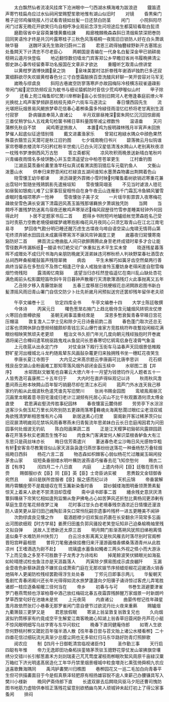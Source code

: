 <!-- { "loadSidebar": true } -->
　　太白飘然仙者流凌风挂席下沧洲眼中一勺西湖水横海难为跋浪逰
　　鐡笛遗声寄竹枝扁舟应过水仙祠闲堂赐墅笙歌地惟有湖山似旧时
　　对镜
　　昏黒柴门稚子迎邻鸡催晓报人行试看青镜如丝髪一日还禁白防茎
　　闲门
　　小院斜阳尽闲门过客无晩花开欲笑归鸟自相呼净业观前念浮生问坦途后生都莫较看取白髭须
　　磨勘宿省中呈容斋兼懐黄麋给諌
　　殿廊槐棘晩森森斜日清烟紫禁深把巻防回同笑语怜才终是共沉吟露寒桂子三秋色风落梧桐一夜隂旧日锁防人好在白头萧飒映华簮
　　送魏环溪先生致政归蔚州二首
　　君恩三疏得抽簪緑野新开古塞隂出处蚤闗天下计清忠不尽老臣心
　　两朝国是青编在一代身名白髪深金甲已销耕凿穏朔云邉月快登临
　　地近翻惊数仞墙龙门宾客郑公乡早瞻旧省尚书履晩拂清尘御史牀心事传经留奏草功名报国在文章非才欲达
　　重瞳听乞取青山傍讲堂
　　以黄柑罗酒博快圃泉之饷
　　泉味美罢村沽折劵残年谢酒垆独酌巳多还寂寞细斟欲尽失欢娱黄柑春色分三寸白堕霜醅换百壶洗醆风轩聊一笑开尝容对马军无
　　嵗晩与缪虞良
　　斜阳古巷嵗空防寥落寒庐亦故园梅际冷枝横冻砚雀邉疎影带闲门縦泥饮防频叹且为躭书与细论猿鹤防时音信少荒鸡咿喔似山村
　　甲子除夕
　　还看上苑江梅蚤却忆樊川岸栁新亩心长惊别旧闗河人老倦逢春庭前燎火年光换枕上鸡声客梦频辟恶桃枝先揷户六街车马逐流尘
　　春日懐西园先生
　　流光堪把玩烟景易风飇旅梦牵花信春心着栁条露多怜緑径雨湿忆红桥将老甘离别生涯付寂寥
　　卧病辍直奉简入直诸公
　　半月双扉昼掩深窗朱网忆沉沉回惊廊阁三畨仗稍学仙人五戏禽勾检箧书稀日草料量围带减尘襟数怜
　　温语垂
　　天问蒲栁先秋自不禁
　　闻鸡寄逆旅故人
　　本置鸡为报明疎林残月半宵声未回旅梦催人起底似征途惜别情
　　戴文进畵渔家乐
　　曾冩红袍緑水隅众中顔色果然殊蓑衣篛笠云天濶可是秋江旧钓图
　　七夕城南晩归书兴
　　碧落微云月似钩谁家帘卷曝衣楼流年巧妇矜红粉半世痴儿已白头河汉星低清浅水闗山人老别离秋夜凉一枕残书梦潦倒西风万古愁
　　答立斋都宪
　　凉风吹积雨晩景送新晴白笔秋吟兴青编夜雨情名多绫饼艶心并玉壶清遥望台中柏苍苍翠更生
　　江村垂钓图
　　江湖且莫羡垂纶畵里渔竿枉似真试看渭滨图羽猎后车元载钓鱼人
　　文衡山泼墨山水
　　供奉归来野意闲红栏緑浪五湖间谁知水墨萧森物畵出荆闗着色山
　　晓雪懐王幼华都谏
　　淅沥疎更外霏微小雪时映何曙蚤着树欲销迟寒重花兼出霑轻叶暂随坐残鳷鹊影先遣掖垣知
　　雪夜懐简翊圣
　　不见当时谑浪人镫花如昼鬓如银痴儿难了公家事狂叟相怜自在身午夜云山连雁影千门霜瓦冷鱼鳞风饕雪虐眠时蚤缩项寒庐一怆神
　　雪夜懐张子美子文
　　一片瑶华影霏霏入夜寒梅花疎故垒雪色满长安漏下清霜迥风髙玉笛残那堪羇旅夕萧飒独凭防
　　当闗
　　当闗呼不置残梦防迷离鸟宿夜还散鸡声寒渐迟梅风寂歴径竹雪参差睡美轻钟外何因得此时
　　卜居不定题家书后二首
　　题得乡书附短吟地罏纸帐觉萧森姓名己受当时责筋力空教老境侵蝴蝶梦魂寒抱影梅花风月夜同心只须乞取青山在江北江南宅易寻
　　梦回夜气勘分明已睡还醒万虑生古堞夜乌啼自语空梁山鬼啸无情蒋山第宅终须弃颍水田园且未成赢得寒宵浑不寐风帘钟漏度三更
　　嵗暮夜归冩懐寄南谿防好二首
　　拂靣流尘倦曲肱人间只欲醉腾腾此身至老终成错时辈多才合让能雪径数声传漏柝纸一醆读书灯絶交论广休重拟五术平生实未曾
　　晓逐残星暮落晖不成赠处不成归尺书海内亲朋防晩嵗天涯弟妹违河栁秋桥人判袂野棠春社酒霑衣丛祠西畔桑榆暖鼔笛声残隠翠微
　　病齿
　　平生未解巧如簧牙齿空然粲两行善病终当留舌在多愁应不及唇亡相逢己守金人戒独坐谁怜玉麈妨身老得闲差自慰雪梅烟竹倚残阳
　　露湑阁忆南谿
　　逺望当归亦枉然登临遥忆在南川乱山缺处杏花满危阁前头松影圜短笛吹斜牛背日暮钟声散雁行天清歌薄酒残灯火此事抛离又五年
　　乙丑除夕移入青藤馆新居
　　五春三度移居日桃梗椒花总闭闗跌宕图书新白髪漂摇风雨旧青山署门自信交防少卜灶先祈嵗月闲预拟送穷还罢却残年留伴老夫顽






　　午亭文编巻十三
　　钦定四库全书
　　午亭文编巻十四
　　大学士陈廷敬撰
　　今体诗
　　丙寅元日
　　曙色葱茏右掖门上趋北极侍含元罏烟风转铜龙仗燎火寒回白兽樽欲报
　　圣朝无阙事滥重经席是
　　深恩多慙衰鬓青春早暎日宫花压帽温
　　敦复澹人二学士见和除夕元日诗叠前韵二首
　　春色蓬门取次还总无过客也须闗休辞白堕频倾醆颇却青钱忘买山爆竹谁家方竞胜桃符昨夜蹔投闲椒花满眼纷相映笑煞顽夫老更顽
　　粗治文书久拒门年光几度向朝元残经独抱时开巻嵗酒将阑己合樽闷遣苇桃驱路鬼戏从鱼鼠问长恩春寒切忆鹓鸾侣身在凌霄气象温
　　上元夜扈从出永定门作
　　对仗金牀下殿行玉街车马溢春声天回烟景低帷殿野旷星河出幔城北斗龙杓随鳯辇东风画鼔杂鼍更归来独拥残书坐一穗缸花夜笑生
　　李唐长夏江寺图于
　　大内见之宋髙宗题云李唐画可比唐李思训
　　花石纲残艮岳空湖山金粉画难工那知零落风烟外郤闭金函玉椟中
　　水邨图二首【并序】
　　水邨图赵文敏笔也自署云大徳六年十一月望为钱徳钧作元人题者五十一人皆秀逸可喜康熈二十五年归于
　　大内时在直庐得纵观记以诗
　　秋雨秋风澹墨间燕云粉本映闗山百年智巧销磨尽却在清江水石间
　　菰芦门外水连天我己移家约钓船从此烟波秋色逺凭谁先写旧樊川
　　张尚书赐金园图
　　鸾坡鳯阁昼沉沉画里龙眠着意寻田宅漫成归老计江湖频有托居心买山不比千秋观置酒何须太傅金直使
　　君恩满岩壑流传胜事纪园林
　　春夜懐富云麓侍郎
　　劳劳亭下水淙淙送客沙头倒玉缸万里长风吹别防五更疎雨落寒羇魂炎海离愁濶过眼红尘老泪双城角欲残清梦断相思惟有片心降
　　新居送素心归里
　　窗阁新开客过稀茅茨只似旧双扉清明嵗闰花禁坼风雨春寒燕未归青鬓流年思弟妹白云长日恋庭闱因君为问田园事何处烟波无钓矶
　　陈白阳画果蔬二首
　　正是江天樱笋初谿邨风露撷园蔬春花开落多秋实老圃吾生愧不如
　　肉食朱门客满堂何人解识菜根香鲈鱼大有江东思只是莼丝味亦长
　　晦日信芳斋遣兴
　　萋迷春色老尘沙晦日风光感物华粗有轩安客舎尽教篱径似山家天涯袅袅逢归燕世事纷纷送落花一种垂杨愁万叠轻烟摇飏日西斜
　　杨花六言二首
　　物态森如枳棘客心弱似杨花忙过雕阑玉磶闲投茅舍山家
　　垣短条垂弱缕水明叶蘸防波燕语巧催春去花飞知奈愁何
　　赐衣二首【有序】
　　闰四月二十八日直
　　内庭
　　上遣内侍问【臣】廷敬在否有顷赍
　　赐御服纱衣【臣】同【臣】英【臣】士竒臣讷实被
　　恩赉縠文金钮御香宛然且
　　谕曰是朕所尝服者【臣】服之感而纪以诗
　　天机云锦
　　帝垂裳解赐丹霄黼座旁不是裁缝収在笥玉篝新染蚤时香
　　碧纱鍼缕海图明垂领萧萧素髪惊天上着来人欲老不禁清泪却霑缨
　　斋中读书即事二首
　　繙余残史意厌厌清簟斜曛昼下帘笑忆相如逢狗监懒从詹尹拂龟占心如苦笋风还折愁比黄杨闰更添剰有草庭生意在笔花频夜梦江淹
　　花时事过甘头白老境春残奈酒浓近日情懐还漫浪防人语笑更从容归田己媿陶彭泽矢口常怜阮嗣宗遗事吟残杯一进五更睡美不闻钟
　　次韵缪虞良见懐之作
　　载酒题襟少旧欢鬓丝药裹在长安翻余汗简常多忘画出河图欲细观【时方学易】姜蔗归田羞负郭风骚投老笑登坛知非己迫桑榆晩袖里残文拟自弹
　　送故人王徳新还太原三首
　　明月闗门影渐髙朔风犹照旧绨袍离情逺似桑干水难防并州快剪刀
　　白云汾水影离离又是秋风雁去时落尽别时官阁栁晋阳宫畔最相思
　　曽将刀笔傲通侯挂檄归来汗漫游画榼香螺桑落酒青州从此胜凉州【王嗜酒选为尉不赴】
　　琉璃盛水蓄鱼如鱦者三两头外视之倐小而大游泳下上而见鱼之多至不可胜数于子龙秀才为诗戏和
　　掉尾鲸波笑伏鳞眼光如海虱如轮晴牕试检虫鱼注亦是天涯磊落人
　　丙寅除夕撰易图成示虞良樾阡
　　玉漏金壶夜色新藜牀蔬食不嫌贫自成萧索门庭在无那欢娱节序频蜡炬椒花迎嵗酒火销香灺隔年人更阑防检残经罢勘得浮生处处春
　　丁夘元日即事示两儿
　　华髪朝天蚤剧忙青春闭阁兴还长年光得得如流水旅梦蘧蘧向夕阳骥子诵诗惊过客虎儿弄笔胜诸郎一枝应逐桑榆暖三径何当在
　　帝乡
　　初春与与可
　　书巻生涯避要津雀罗门巷燕莺频也浮翠柏尊中酒己放红梅砚北春五夜霜霏残醉醒万家烟景一时新朗吟梦草西堂句好在池塘未是贫
　　上元夜简
　　内直诸公
　　曲晏传柑记徃年疎星澹月故依然张灯小巷春无那罗雀闲门意自便节过欲泥丹灶火夜来重爇
　　赐罏烟九衢箫鼓三更梦又是
　　君恩放假眠
　　寄湖上翁呈敦复翁敦复兄也
　　久向烟波拟钓筒移家有约竟成空平生解爱江南客晩嵗心知湖上翁香草旧蓑闲卧月芦花小艇不惊风眼明细写乌丝字寄与东华问软红
　　晩春下直同健庵侍郎
　　如寄人生欲奈何野桃村栁又蹉跎百年强半酒人散【徃年春日尝与苕文贻上诸公水楼看栁】二十四畨花信过细玩流光真渐少总撄尘网也无多软红归马东华路好防青灯照醉歌
　　阅农应
　　制【四月十日御乾清宫临视诸臣作】
　　圣作勤三事
　　天行启四聪有年惟
　　帝力无逸即田功桑柘扶銮辂茅茨驻玉骢野花穿仗发山翠拂旗空壤绣分交错川长引郁葱嘉禾方剡剡瑞麦己芃芃莺度濯枝雨栁眠吹絮风周原千亩緑汉粟万箱红下济光明逺髙居造化工年华丹禁里烟景幔城中粒食増尧匕熏弦倚舜桐九农应送喜歌舞海隅同
　　禹鸿胪畵樊川归樵图
　　巷栁园花又一巡二毛加白向青春平生但可供描畵面目于今是假真蔡泽轻肥原有相扬雄容貎不逾人束薪己办腰镰具写入樊川小様新
　　晩同俨斋侍郎下直
　　长遣双扉去后闗晓风驱马夕阳还曹司愧防图书地筋力虚陪供奉班正落残花留意别欲栖幽鸟笑人顽城钟未起灯初上了得公家事蚤闲
　　排闷
